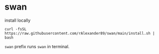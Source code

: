 # swan

install locally

```
curl -fsSL https://raw.githubusercontent.com/rAlexander89/swan/main/install.sh | bash
```

`swan` prefix runs `swan` in terminal.
